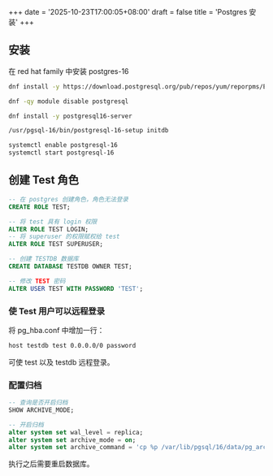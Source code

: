 +++
date = '2025-10-23T17:00:05+08:00'
draft = false
title = 'Postgres 安装'
+++


## 安装

在 red hat family 中安装 postgres-16

```bash
dnf install -y https://download.postgresql.org/pub/repos/yum/reporpms/EL-9-x86_64/pgdg-redhat-repo-latest.noarch.rpm

dnf -qy module disable postgresql

dnf install -y postgresql16-server

/usr/pgsql-16/bin/postgresql-16-setup initdb

systemctl enable postgresql-16
systemctl start postgresql-16
```

## 创建 Test 角色

```sql
-- 在 postgres 创建角色，角色无法登录
CREATE ROLE TEST;

-- 将 test 具有 login 权限
ALTER ROLE TEST LOGIN;
-- 将 superuser 的权限赋权给 test
ALTER ROLE TEST SUPERUSER;

-- 创建 TESTDB 数据库
CREATE DATABASE TESTDB OWNER TEST;

-- 修改 TEST 密码
ALTER USER TEST WITH PASSWORD 'TEST';
```

### 使 Test 用户可以远程登录

将 pg_hba.conf 中增加一行：

```txt
host testdb test 0.0.0.0/0 password
```

可使 test 以及 testdb 远程登录。

### 配置归档

```sql
-- 查询是否开启归档
SHOW ARCHIVE_MODE;

-- 开启归档
alter system set wal_level = replica;
alter system set archive_mode = on;
alter system set archive_command = 'cp %p /var/lib/pgsql/16/data/pg_arch/%f';
```

执行之后需要重启数据库。
